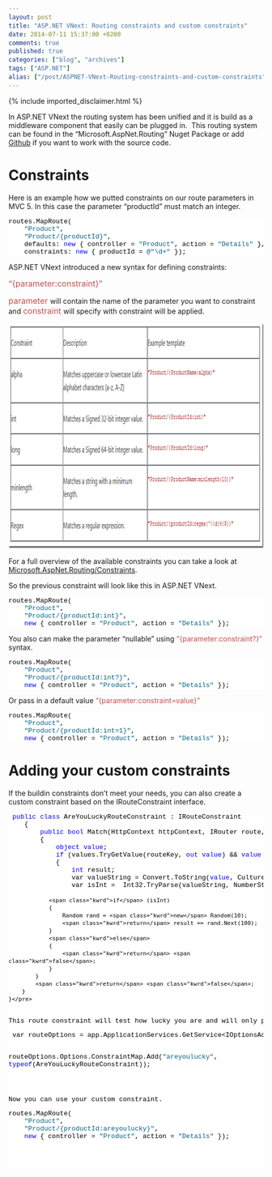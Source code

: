 ```yaml
---
layout: post
title: "ASP.NET VNext: Routing constraints and custom constraints"
date: 2014-07-11 15:37:00 +0200
comments: true
published: true
categories: ["blog", "archives"]
tags: ["ASP.NET"]
alias: ["/post/ASPNET-VNext-Routing-constraints-and-custom-constraints", "/post/aspnet-vnext-routing-constraints-and-custom-constraints"]
---
```

<!-- more -->

{% include imported_disclaimer.html %}

<p>In ASP.NET VNext the routing system has been unified and it is build as a middleware component that easily can be plugged in.&nbsp; This routing system can be found in the “Microsoft.AspNet.Routing” Nuget Package or add <a href="https://github.com/aspnet/Routing">Github</a> if you want to work with the source code.</p> <h1>Constraints</h1> <p>Here is an example how we putted constraints on our route parameters in MVC 5. In this case the parameter “productId” must match an integer.</p><pre class="csharpcode">routes.MapRoute(
    <span class="str">"Product"</span>, 
    <span class="str">"Product/{productId}"</span>, 
    defaults: <span class="kwrd">new</span> { controller = <span class="str">"Product"</span>, action = <span class="str">"Details"</span> }, 
    constraints: <span class="kwrd">new</span> { productId = <span class="str">@"\d+"</span> });</pre>
<p>ASP.NET VNext introduced a new syntax for defining constraints:</p>
<p><span style="color: #c0504d; font-size: medium">“{parameter:constraint}”</span></p>
<p><span style="color: #c0504d; font-size: 12pt">parameter </span>will contain the name of the parameter you want to constraint and <span style="color: #c0504d; font-size: 12pt">constraint </span>will specify with constraint will be applied. </p>
<p><a href="/images/image_10.png"><img style="background-image: none; border-right-width: 0px; padding-left: 0px; padding-right: 0px; display: inline; border-top-width: 0px; border-bottom-width: 0px; border-left-width: 0px; padding-top: 0px" title="image" border="0" alt="image" src="/images/image_thumb_10.png" width="941" height="445"></a></p>
<p>For a full overview of the available constraints you can take a look at <a href="https://github.com/aspnet/Routing/tree/dev/src/Microsoft.AspNet.Routing/Constraints">Microsoft.AspNet.Routing/Constraints</a>.</p>
<p>So the previous constraint will look like this in ASP.NET VNext.</p><pre class="csharpcode">routes.MapRoute(
    <span class="str">"Product"</span>, 
    <span class="str">"Product/{productId:int}"</span>, 
    <span class="kwrd">new</span> { controller = <span class="str">"Product"</span>, action = <span class="str">"Details"</span> });</pre>
<p>You also can make the parameter “nullable” using <span style="color: #c0504d">“{parameter:constraint?}” </span>syntax.</p><pre class="csharpcode">routes.MapRoute(
    <span class="str">"Product"</span>, 
    <span class="str">"Product/{productId:int?}"</span>, 
    <span class="kwrd">new</span> { controller = <span class="str">"Product"</span>, action = <span class="str">"Details"</span> });</pre>
<p>Or pass in a default value <span style="color: #c0504d">“{parameter:constraint=value}”</span></p><pre class="csharpcode">routes.MapRoute(
    <span class="str">"Product"</span>, 
    <span class="str">"Product/{productId:int=1}"</span>, 
    <span class="kwrd">new</span> { controller = <span class="str">"Product"</span>, action = <span class="str">"Details"</span> });</pre>
<h1>Adding your custom constraints</h1>
<p>If the buildin constraints don’t meet your needs, you can also create a custom constraint based on the IRouteConstraint interface.</p><pre class="csharpcode"> <span class="kwrd">public</span> <span class="kwrd">class</span> AreYouLuckyRouteConstraint : IRouteConstraint
    {
        <span class="kwrd">public</span> <span class="kwrd">bool</span> Match(HttpContext httpContext, IRouter route, <span class="kwrd">string</span> routeKey, IDictionary&lt;<span class="kwrd">string</span>, <span class="kwrd">object</span>&gt; values, RouteDirection routeDirection)
        {
            <span class="kwrd">object</span> <span class="kwrd">value</span>;
            <span class="kwrd">if</span> (values.TryGetValue(routeKey, <span class="kwrd">out</span> <span class="kwrd">value</span>) &amp;&amp; <span class="kwrd">value</span> != <span class="kwrd">null</span>)
            {
                <span class="kwrd">int</span> result;
                var valueString = Convert.ToString(<span class="kwrd">value</span>, CultureInfo.InvariantCulture);
                var isInt =  Int32.TryParse(valueString, NumberStyles.Integer, CultureInfo.InvariantCulture, <span class="kwrd">out</span> result);

                <span class="kwrd">if</span> (isInt)
                {
                    Random rand = <span class="kwrd">new</span> Random(10);
                    <span class="kwrd">return</span> result == rand.Next(100);
                }
                <span class="kwrd">else</span>
                {
                    <span class="kwrd">return</span> <span class="kwrd">false</span>;
                }
            }
            <span class="kwrd">return</span> <span class="kwrd">false</span>;
        }
    }</pre>
<p>This route constraint will test how lucky you are and will only pass when you passed a correct integer value between the number 0 and 100. Now we need to add our custom constraint to the application route options in the Startup class.</p><pre class="csharpcode"> var routeOptions = app.ApplicationServices.GetService&lt;IOptionsAccessor&lt;RouteOptions&gt;&gt;();

 routeOptions.Options.ConstraintMap.Add(<span class="str">"areyoulucky"</span>, <span class="kwrd">typeof</span>(AreYouLuckyRouteConstraint));</pre>
<p>Now you can use your custom constraint.</p><pre class="csharpcode">routes.MapRoute(
    <span class="str">"Product"</span>, 
    <span class="str">"Product/{productId:areyoulucky}"</span>, 
    <span class="kwrd">new</span> { controller = <span class="str">"Product"</span>, action = <span class="str">"Details"</span> });</pre>
<style type="text/css">.csharpcode, .csharpcode pre
{
	font-size: small;
	color: black;
	font-family: consolas, "Courier New", courier, monospace;
	background-color: #ffffff;
	/*white-space: pre;*/
}
.csharpcode pre { margin: 0em; }
.csharpcode .rem { color: #008000; }
.csharpcode .kwrd { color: #0000ff; }
.csharpcode .str { color: #006080; }
.csharpcode .op { color: #0000c0; }
.csharpcode .preproc { color: #cc6633; }
.csharpcode .asp { background-color: #ffff00; }
.csharpcode .html { color: #800000; }
.csharpcode .attr { color: #ff0000; }
.csharpcode .alt 
{
	background-color: #f4f4f4;
	width: 100%;
	margin: 0em;
}
.csharpcode .lnum { color: #606060; }
</style>
